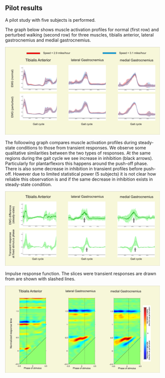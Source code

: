 ## Pilot results

A pilot study with five subjects is performed. 

The graph below shows muscle activation profiles for normal (first row) and perturbed walking (second row) for three muscles, tibialis anterior, lateral gastrocnemius and medial gastrocnemius. 

![Normal and perturbed activation profiles](https://github.com/fehtemam/VSP/blob/master/plot1-page001.png)

The folloowing graph compares muscle activation profiles during steady-state conditions to those from transient responses. We observe some qualitative similarities between the two types of responses. At the same regions during the gait cycle we see increase in inhibition (black arrows). Particularly for plantarflexors this happens around the push-off phase. There is also some decrease in inhibition in transient profiles before push-off. However due to limited statistical power (5 subjects) it is not clear how reliable this observation is and if the same decrease in inhibition exists in steady-state condition.   

![Steady-state condition versus transient responses](https://github.com/fehtemam/VSP/blob/master/plot2-page001.png)

Impulse response function. The slices were transient responses are drawn from are shown with slashed lines.

![Impulse response functions](https://github.com/fehtemam/VSP/blob/master/plot3-page001.png)